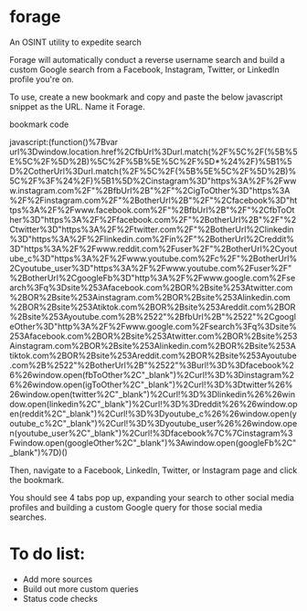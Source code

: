 # forage

An OSINT utility to expedite search

Forage will automatically conduct a reverse username search and build a custom Google search from a Facebook, Instagram, Twitter, or LinkedIn profile you're on.

To use, create a new bookmark and copy and paste the below javascript snippet as the URL. Name it Forage.

bookmark code

javascript:(function()%7Bvar url%3Dwindow.location.href%2CfbUrl%3Durl.match(%2F%5C%2F(%5B%5E%5C%2F%5D%2B)%5C%2F%5B%5E%5C%2F%5D*%24%2F)%5B1%5D%2CotherUrl%3Durl.match(%2F%5C%2F(%5B%5E%5C%2F%5D%2B)%5C%2F%3F%24%2F)%5B1%5D%2Cinstagram%3D"https%3A%2F%2Fwww.instagram.com%2F"%2BfbUrl%2B"%2F"%2CigToOther%3D"https%3A%2F%2Finstagram.com%2F"%2BotherUrl%2B"%2F"%2Cfacebook%3D"https%3A%2F%2Fwww.facebook.com%2F"%2BfbUrl%2B"%2F"%2CfbToOther%3D"https%3A%2F%2Ffacebook.com%2F"%2BotherUrl%2B"%2F"%2Ctwitter%3D"https%3A%2F%2Ftwitter.com%2F"%2BotherUrl%2Clinkedin%3D"https%3A%2F%2Flinkedin.com%2Fin%2F"%2BotherUrl%2Creddit%3D"https%3A%2F%2Fwww.reddit.com%2Fuser%2F"%2BotherUrl%2Cyoutube_c%3D"https%3A%2F%2Fwww.youtube.com%2Fc%2F"%2BotherUrl%2Cyoutube_user%3D"https%3A%2F%2Fwww.youtube.com%2Fuser%2F"%2BotherUrl%2CgoogleFb%3D"http%3A%2F%2Fwww.google.com%2Fsearch%3Fq%3Dsite%253Afacebook.com%2BOR%2Bsite%253Atwitter.com%2BOR%2Bsite%253Ainstagram.com%2BOR%2Bsite%253Alinkedin.com%2BOR%2Bsite%253Atiktok.com%2BOR%2Bsite%253Areddit.com%2BOR%2Bsite%253Ayoutube.com%2B%2522"%2BfbUrl%2B"%2522"%2CgoogleOther%3D"http%3A%2F%2Fwww.google.com%2Fsearch%3Fq%3Dsite%253Afacebook.com%2BOR%2Bsite%253Atwitter.com%2BOR%2Bsite%253Ainstagram.com%2BOR%2Bsite%253Alinkedin.com%2BOR%2Bsite%253Atiktok.com%2BOR%2Bsite%253Areddit.com%2BOR%2Bsite%253Ayoutube.com%2B%2522"%2BotherUrl%2B"%2522"%3Burl!%3D%3Dfacebook%26%26window.open(fbToOther%2C"_blank")%2Curl!%3D%3Dinstagram%26%26window.open(igToOther%2C"_blank")%2Curl!%3D%3Dtwitter%26%26window.open(twitter%2C"_blank")%2Curl!%3D%3Dlinkedin%26%26window.open(linkedin%2C"_blank")%2Curl!%3D%3Dreddit%26%26window.open(reddit%2C"_blank")%2Curl!%3D%3Dyoutube_c%26%26window.open(youtube_c%2C"_blank")%2Curl!%3D%3Dyoutube_user%26%26window.open(youtube_user%2C"_blank")%2Curl!%3Dfacebook%7C%7Cinstagram%3Fwindow.open(googleOther%2C"_blank")%3Awindow.open(googleFb%2C"_blank")%7D)()

Then, navigate to a Facebook, LinkedIn, Twitter, or Instagram page and click the bookmark.

You should see 4 tabs pop up, expanding your search to other social media profiles and building a custom Google query for those social media searches.

# To do list:

- Add more sources
- Build out more custom queries
- Status code checks
